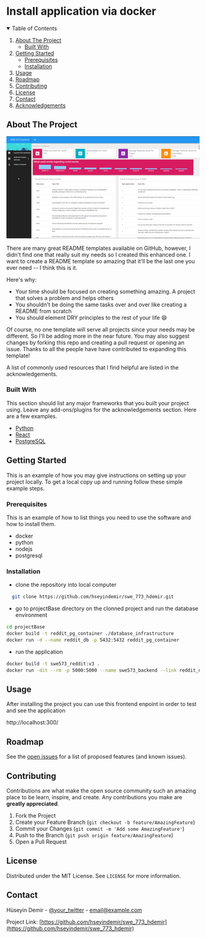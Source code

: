 # Install application via docker




<!-- TABLE OF CONTENTS -->
<details open="open">
  <summary>Table of Contents</summary>
  <ol>
    <li>
      <a href="#about-the-project">About The Project</a>
      <ul>
        <li><a href="#built-with">Built With</a></li>
      </ul>
    </li>
    <li>
      <a href="#getting-started">Getting Started</a>
      <ul>
        <li><a href="#prerequisites">Prerequisites</a></li>
        <li><a href="#installation">Installation</a></li>
      </ul>
    </li>
    <li><a href="#usage">Usage</a></li>
    <li><a href="#roadmap">Roadmap</a></li>
    <li><a href="#contributing">Contributing</a></li>
    <li><a href="#license">License</a></li>
    <li><a href="#contact">Contact</a></li>
    <li><a href="#acknowledgements">Acknowledgements</a></li>
  </ol>
</details>



<!-- ABOUT THE PROJECT -->
## About The Project
![Login Page](https://github.com/hseyindemir/swe_773_hdemir/blob/main/documents/project-1.png)

There are many great README templates available on GitHub, however, I didn't find one that really suit my needs so I created this enhanced one. I want to create a README template so amazing that it'll be the last one you ever need -- I think this is it.

Here's why:
* Your time should be focused on creating something amazing. A project that solves a problem and helps others
* You shouldn't be doing the same tasks over and over like creating a README from scratch
* You should element DRY principles to the rest of your life :smile:

Of course, no one template will serve all projects since your needs may be different. So I'll be adding more in the near future. You may also suggest changes by forking this repo and creating a pull request or opening an issue. Thanks to all the people have have contributed to expanding this template!

A list of commonly used resources that I find helpful are listed in the acknowledgements.

### Built With

This section should list any major frameworks that you built your project using. Leave any add-ons/plugins for the acknowledgements section. Here are a few examples.
* [Python](https://getbootstrap.com)
* [React](https://jquery.com)
* [PostgreSQL](https://laravel.com)



<!-- GETTING STARTED -->
## Getting Started

This is an example of how you may give instructions on setting up your project locally.
To get a local copy up and running follow these simple example steps.

### Prerequisites

This is an example of how to list things you need to use the software and how to install them.
* docker
* python
* nodejs
* postgresql

### Installation
* clone the repository into local computer
```sh
  git clone https://github.com/hseyindemir/swe_773_hdemir.git
```
* go to projectBase directory on the clonned project and run the database environment
```sh
cd projectBase
docker build -t reddit_pg_container ./database_infrastructure
docker run -d --name reddit_db -p 5432:5432 reddit_pg_container
```
* run the application
```sh
docker build -t swe573_reddit:v3 .
docker run -dit --rm -p 5000:5000 --name swe573_backend --link reddit_db swe573_reddit:v3
```


<!-- USAGE EXAMPLES -->
## Usage

After installing the project you can use this frontend enpoint in order to test and see the application

http://localhost:300/



<!-- ROADMAP -->
## Roadmap

See the [open issues](https://github.com/hseyindemir/swe_773_hdemir/issues) for a list of proposed features (and known issues).



<!-- CONTRIBUTING -->
## Contributing

Contributions are what make the open source community such an amazing place to be learn, inspire, and create. Any contributions you make are **greatly appreciated**.

1. Fork the Project
2. Create your Feature Branch (`git checkout -b feature/AmazingFeature`)
3. Commit your Changes (`git commit -m 'Add some AmazingFeature'`)
4. Push to the Branch (`git push origin feature/AmazingFeature`)
5. Open a Pull Request



<!-- LICENSE -->
## License

Distributed under the MIT License. See `LICENSE` for more information.



<!-- CONTACT -->
## Contact

Hüseyin Demir - [@your_twitter](https://twitter.com/your_username) - email@example.com

Project Link: [https://github.com/hseyindemir/swe_773_hdemir](https://github.com/hseyindemir/swe_773_hdemir)
